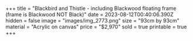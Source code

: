 +++
title = "Blackbird and Thistle - including Blackwood floating frame (frame is Blackwood NOT Black)"
date = 2023-08-12T00:40:06.390Z
hidden = false
image = "images/img_2773.png"
size = "93cm by 93cm"
material = "Acrylic on canvas"
price = "$2,970"
sold = true
printable = true
+++
